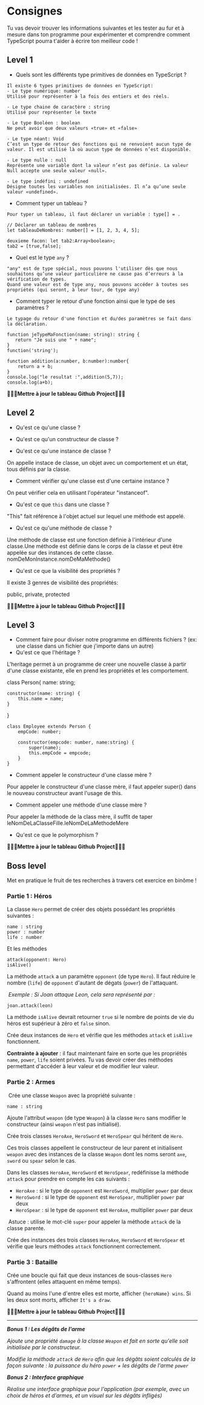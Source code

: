 # Consignes

Tu vas devoir trouver les informations suivantes et les tester au fur et à mesure dans ton programme pour expérimenter et comprendre comment TypeScript pourra t'aider à écrire ton meilleur code !

## Level 1

- Quels sont les différents type primitives de données en TypeScript ?

```
Il existe 6 types primitives de données en TypeScript:
- Le type numérique: number
Utilisé pour représenter à la fois des entiers et des réels.

- Le type chaine de caractère : string
Utilisé pour représenter le texte

- Le type Booléen : boolean
Ne peut avoir que deux valeurs «true» et «false»

- Le type néant: Void
C’est un type de retour des fonctions qui ne renvoient aucun type de valeur. Il est utilisé là où aucun type de données n’est disponible.

- Le type nulle : null
Représente une variable dont la valeur n’est pas définie. La valeur Null accepte une seule valeur «null».

- Le type indéfini : undefined
Désigne toutes les variables non initialisées. Il n’a qu’une seule valeur «undefined».

```

- Comment typer un tableau ?

```
Pour typer un tableau, il faut déclarer un variable : type[] = .

// Déclarer un tableau de nombres
let tableauDeNombres: number[] = [1, 2, 3, 4, 5];

deuxieme facon: let tab2:Array<boolean>;
tab2 = [true,false];
```

- Quel est le type `any` ?

```
"any" est de type spécial, nous pouvons l'utiliser dès que nous souhaitons qu’une valeur particulière ne cause pas d’erreurs à la vérification de types.
Quand une valeur est de type any, nous pouvons accéder à toutes ses propriétés (qui seront, à leur tour, de type any)
```

- Comment typer le retour d'une fonction ainsi que le type de ses paramètres ?

```
Le typage du retour d'une fonction et du/des paramètres se fait dans la déclaration.

function jeTypeMaFonction(name: string): string {
   return "Je suis une " + name";
}
function('string');

function addition(a:number, b:number):number{
    return a + b;
}
console.log("le resultat :",addition(5,7));
console.log(a+b);
```

**🎉🎉🎉Mettre à jour le tableau Github Project🎉🎉🎉**

## Level 2

- Qu'est ce qu'une classe ?

- Qu'est ce qu'un constructeur de classe ?
- Qu'est ce qu'une instance de classe ?

On appelle instace de classe, un objet avec un comportement et un état, tous définis par la classe.

- Comment vérifier qu'une classe est d'une certaine instance ?

On peut vérifier cela en utilisant l'opérateur "instanceof".

- Qu'est ce que `this` dans une classe ?

"This" fait référence à l'objet actuel sur lequel une méthode est appelé.

- Qu'est ce qu'une méthode de classe ?

Une méthode de classe est une fonction définie à l'intérieur d'une classe.Une méthode est définie dans le corps de la classe et peut être appelée sur des instances de cette classe.
nomDeMonInstance.nomDeMaMethode()

- Qu'est ce que la visibilité des propriétés ?

Il existe 3 genres de visibilité des propriétés:

public, private, protected

**🎉🎉🎉Mettre à jour le tableau Github Project🎉🎉🎉**

## Level 3

- Comment faire pour diviser notre programme en différents fichiers ? (ex: une classe dans un fichier que j'importe dans un autre)
- Qu'est ce que l'héritage ?

L'heritage permet à un programme de creer une nouvelle classe à partir d'une classe existante, elle en prend les propriétés et les comportement.

class Person{
name: string;

    constructor(name: string) {
        this.name = name;
    }

}

```
class Employee extends Person {
    empCode: number;

    constructor(empcode: number, name:string) {
        super(name);
        this.empCode = empcode;
    }
}
```

- Comment appeler le constructeur d'une classe mère ?

Pour appeler le constructeur d'une classe mère, il faut appeler super() dans le nouveau constructeur avant l'usage de this.

- Comment appeler une méthode d'une classe mère ?

Pour appeler la méthode de la class mère, il suffit de taper
leNomDeLaClasseFille.leNomDeLaMethodeMere

- Qu'est ce que le polymorphism ?

**🎉🎉🎉Mettre à jour le tableau Github Project🎉🎉🎉**

## Boss level

Met en pratique le fruit de tes recherches à travers cet exercice en binôme !

### Partie 1 : Héros

La classe `Hero` permet de créer des objets possédant les propriétés suivantes :

    name : string
    power : number
    life : number

​Et les méthodes

    attack(opponent: Hero)
    isAlive()

​La méthode `attack` a un paramètre `opponent` (de type `Hero`). Il faut réduire le nombre (`life`) de `opponent` d'autant de dégats (`power`) de l'attaquant.

​
_Exemple : Si Joan attaque Leon, cela sera représenté par :_

    joan.attack(leon)

​La méthode `isAlive` devrait retourner `true` si le nombre de points de vie du héros est supérieur à zéro et `false` sinon.

Crée deux instances de `Hero` et vérifie que les méthodes `attack` et `isAlive` fonctionnent.

**Contrainte à ajouter** : il faut maintenant faire en sorte que les propriétés `name`, `power`, `life` soient privées. Tu vas devoir créer des méthodes permettant d'accéder à leur valeur et de modifier leur valeur.

### Partie 2 : Armes

​
Crée une classe `Weapon` avec la propriété suivante :

    name : string

Ajoute l'attribut `weapon` (de type `Weapon`) à la classe `Hero` sans modifier le constructeur (ainsi `weapon` n'est pas initialisé).

Crée trois classes `HeroAxe`, `HeroSword` et `HeroSpear` qui héritent de `Hero`.

Ces trois classes appellent le constructeur de leur parent et initialisent `weapon` avec des instances de la classe `Weapon` dont les noms seront `axe`, `sword` ou `spear` selon le cas.

Dans les classes `HeroAxe`, `HeroSword` et `HeroSpear`, redéfinisse la méthode `attack` pour prendre en compte les cas suivants :

- `HeroAxe` : si le type de `opponent` est `HeroSword`, multiplier `power` par deux
- `HeroSword` : si le type de `opponent` est `HeroSpear`, multiplier `power` par deux
- `HeroSpear` : si le type de `opponent` est `HeroAxe`, multiplier `power` par deux

​
Astuce : utilise le mot-clé `super` pour appeler la méthode `attack` de la classe parente.

Crée des instances des trois classes `HeroAxe`, `HeroSword` et `HeroSpear` et vérifie que leurs méthodes `attack` fonctionnent correctement.
​

### Partie 3 : Bataille

Crée une boucle qui fait que deux instances de sous-classes `Hero` s'affrontent (elles attaquent en même temps).

Quand au moins l'une d'entre elles est morte, afficher `{heroName} wins`. Si les deux sont morts, afficher `It's a draw`.

**🎉🎉🎉Mettre à jour le tableau Github Project🎉🎉🎉**

---

**_Bonus 1 : Les dégâts de l'arme_**

_Ajoute une propriété `damage` à la classe `Weapon` et fait en sorte qu'elle soit initialisée par le constructeur._

_Modifie la méthode `attack` de `Hero` afin que les dégâts soient calculés de la façon suivante : la puissance du héro `power` + les dégâts de l'arme `power`_

**_Bonus 2 : Interface graphique_**

_Réalise une interface graphique pour l'application (par exemple, avec un choix de héros et d'armes, et un visuel sur les dégâts infligés)_
